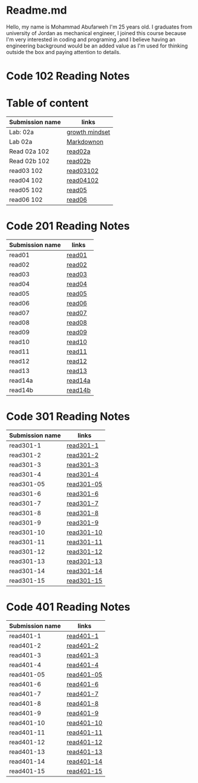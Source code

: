 # Readme.md

Hello, my name is Mohammad Abufarweh I'm 25 years old.
I graduates from university of Jordan as mechanical engineer, I joined this
course because I'm very interested in coding and programing ,and I believe having an engineering background would be an added value as I'm used for thinking outside the box and paying attention to details.



# Code 102 Reading Notes

# Table of content


| Submission name        | links |
| ----------- | ----------- |
| Lab: 02a  | [growth mindset](https://mohammadabufarweh.github.io/reading-notes/growthmindset/) |
| Lab 02a   | [Markdownon](https://mohammadabufarweh.github.io/reading-notes/MarkdownonGitHub)  |
| Read 02a 102  | [read02a](https://mohammadabufarweh.github.io/reading-notes/read02a102)   |
|Read 02b 102      |      [read02b](https://mohammadabufarweh.github.io/reading-notes/read02b102)  |
| read03 102     | [read03102](https://mohammadabufarweh.github.io/read03/)       |
| read04 102 | [read04102](https://mohammadabufarweh.github.io/read04/)        |
| read05 102   | [read05](https://mohammadabufarweh.github.io/read05/)       |
| read06 102 |[read06](https://mohammadabufarweh.github.io/read06/)        |



# Code 201 Reading Notes



| Submission name      | links |
| ----------- | ----------- |
| read01     | [read01](https://mohammadabufarweh.github.io/reading-notes/read01)       |
| read02   | [read02](https://mohammadabufarweh.github.io/reading-notes/read02)        |
| read03     | [read03](https://mohammadabufarweh.github.io/reading-notes/read03)       |
| read04   | [read04](https://mohammadabufarweh.github.io/reading-notes/read04)        |
| read05     | [read05](https://mohammadabufarweh.github.io/reading-notes/read05)       |
| read06   |[read06](https://mohammadabufarweh.github.io/reading-notes/read06)        |
| read07     | [read07](https://mohammadabufarweh.github.io/reading-notes/read07)       |
| read08   | [read08](https://mohammadabufarweh.github.io/reading-notes/read08)        |
| read09     | [read09](https://mohammadabufarweh.github.io/reading-notes/read09)       |
| read10   | [read10](https://mohammadabufarweh.github.io/reading-notes/read10)        |
| read11     | [read11](https://mohammadabufarweh.github.io/reading-notes/read11)      |
| read12   | [read12](https://mohammadabufarweh.github.io/reading-notes/read12)        |
| read13     | [read13](https://mohammadabufarweh.github.io/reading-notes/read13)       |
| read14a   | [read14a](https://mohammadabufarweh.github.io/reading-notes/read14a)        |
| read14b     | [read14b](https://mohammadabufarweh.github.io/reading-notes/read14b)       |





# Code 301 Reading Notes



| Submission name      | links |
| ----------- | ----------- |
| read301-1     | [read301-1](https://mohammadabufarweh.github.io/reading-notes/read301-1)       |
| read301-2   | [read301-2](https://mohammadabufarweh.github.io/reading-notes/read301-2)        |
| read301-3     | [read301-3](https://mohammadabufarweh.github.io/reading-notes/read301-3)       |
| read301-4   | [read301-4](https://mohammadabufarweh.github.io/reading-notes/read301-4)        |
| read301-05     | [read301-05](https://mohammadabufarweh.github.io/reading-notes/read301-05)       |
| read301-6   |[read301-6](https://mohammadabufarweh.github.io/reading-notes/read301-6)        |
| read301-7     | [read301-7](https://mohammadabufarweh.github.io/reading-notes/read301-7)       |
| read301-8   | [read301-8](https://mohammadabufarweh.github.io/reading-notes/read301-8)        |
| read301-9     | [read301-9](https://mohammadabufarweh.github.io/reading-notes/read301-9)       |
| read301-10   | [read301-10](https://mohammadabufarweh.github.io/reading-notes/read301-10)        |
| read301-11     | [read301-11](https://mohammadabufarweh.github.io/reading-notes/read301-11)      |
| read301-12   | [read301-12](https://mohammadabufarweh.github.io/reading-notes/read301-12)        |
| read301-13     | [read301-13](https://mohammadabufarweh.github.io/reading-notes/read301-13)       |
| read301-14   | [read301-14](https://mohammadabufarweh.github.io/reading-notes/read301-14)        |
| read301-15     | [read301-15](https://mohammadabufarweh.github.io/reading-notes/read301-15)       |



# Code 401 Reading Notes


| Submission name      | links |
| ----------- | ----------- |
| read401-1     | [read401-1](https://mohammadabufarweh.github.io/reading-notes/read401-1)       |
| read401-2   | [read401-2](https://mohammadabufarweh.github.io/reading-notes/read401-2)        |
| read401-3     | [read401-3](https://mohammadabufarweh.github.io/reading-notes/read401-3)       |
| read401-4   | [read401-4](https://mohammadabufarweh.github.io/reading-notes/read401-4)        |
| read401-05     | [read401-05](https://mohammadabufarweh.github.io/reading-notes/read401-05)       |
| read401-6   |[read401-6](https://mohammadabufarweh.github.io/reading-notes/read401-6)        |
| read401-7     | [read401-7](https://mohammadabufarweh.github.io/reading-notes/read401-7)       |
| read401-8   | [read401-8](https://mohammadabufarweh.github.io/reading-notes/read401-8)        |
| read401-9     | [read401-9](https://mohammadabufarweh.github.io/reading-notes/read401-9)       |
| read401-10   | [read401-10](https://mohammadabufarweh.github.io/reading-notes/read401-10)        |
| read401-11     | [read401-11](https://mohammadabufarweh.github.io/reading-notes/read401-11)      |
| read401-12   | [read401-12](https://mohammadabufarweh.github.io/reading-notes/read401-12)        |
| read401-13     | [read401-13](https://mohammadabufarweh.github.io/reading-notes/read401-13)       |
| read401-14   | [read401-14](https://mohammadabufarweh.github.io/reading-notes/read401-14)        |
| read401-15     | [read401-15](https://mohammadabufarweh.github.io/reading-notes/read401-15)       |
